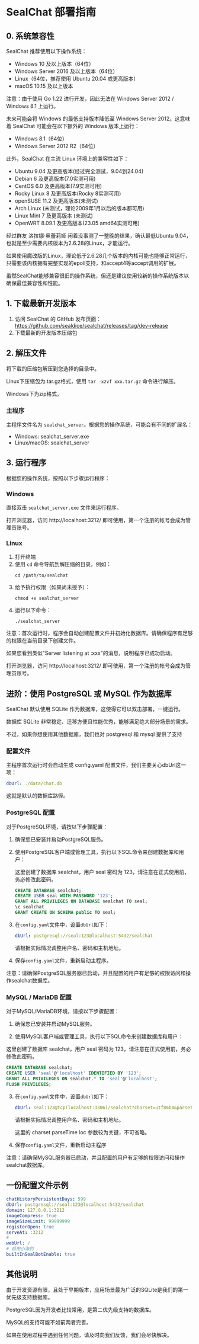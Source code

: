 
# SealChat 部署指南

## 0. 系统兼容性

SealChat 推荐使用以下操作系统：

- Windows 10 及以上版本（64位）
- Windows Server 2016 及以上版本（64位）
- Linux（64位，推荐使用 Ubuntu 20.04 或更高版本）
- macOS 10.15 及以上版本

注意：由于使用 Go 1.22 进行开发，因此无法在 Windows Server 2012 / Windows 8.1 上运行。

未来可能会将 Windows 的最低支持版本降低至 Windows Server 2012。这意味着 SealChat 可能会在以下额外的 Windows 版本上运行：

- Windows 8.1（64位）
- Windows Server 2012 R2（64位）


此外，SealChat 在主流 Linux 环境上的兼容性如下：

- Ubuntu 9.04 及更高版本(经过完全测试，9.04到24.04)
- Debian 6 及更高版本(7.0实测可用)
- CentOS 6.0 及更高版本(7.9实测可用)
- Rocky Linux 8 及更高版本(Rocky 8实测可用)
- openSUSE 11.2 及更高版本(未测试)
- Arch Linux (未测试，理论2009年1月以后的版本都可用)
- Linux Mint 7 及更高版本 (未测试)
- OpenWRT 8.09.1 及更高版本(23.05 amd64实测可用)

经过群友 洛拉娜·奥蕾莉娅 闲着没事测了一整晚的结果，确认最低Ubuntu 9.04，也就是至少需要内核版本为2.6.28的Linux，才能运行。

如果使用魔改版的Linux，理论低于2.6.28几个版本的内核可能也能够正常运行，只需要该内核拥有完整实现的epoll支持，和accept4等accept调用的扩展。

虽然SealChat能够兼容很旧的操作系统，但还是建议使用较新的操作系统版本以确保最佳兼容性和性能。

## 1. 下载最新开发版本

1. 访问 SealChat 的 GitHub 发布页面：https://github.com/sealdice/sealchat/releases/tag/dev-release
2. 下载最新的开发版本压缩包

## 2. 解压文件

将下载的压缩包解压到您选择的目录中。

Linux下压缩包为.tar.gz格式，使用 `tar -xzvf xxx.tar.gz` 命令进行解压。

Windows下为zip格式。

### 主程序

主程序文件名为 `sealchat_server`。根据您的操作系统，可能会有不同的扩展名：
- Windows: sealchat_server.exe
- Linux/macOS: sealchat_server


## 3. 运行程序

根据您的操作系统，按照以下步骤运行程序：

### Windows

直接双击 `sealchat_server.exe` 文件来运行程序。

打开浏览器，访问 http://localhost:3212/ 即可使用，第一个注册的帐号会成为管理员账号。

### Linux

1. 打开终端
2. 使用 `cd` 命令导航到解压缩的目录，例如：
   ```
   cd /path/to/sealchat
   ```
3. 给予执行权限（如果尚未授予）：
   ```
   chmod +x sealchat_server
   ```
4. 运行以下命令：
   ```
   ./sealchat_server
   ```

注意：首次运行时，程序会自动创建配置文件并初始化数据库。请确保程序有足够的权限在当前目录下创建文件。

如果您看到类似"Server listening at :xxx"的消息，说明程序已成功启动。

打开浏览器，访问 http://localhost:3212/ 即可使用，第一个注册的帐号会成为管理员账号。


## 进阶：使用 PostgreSQL 或 MySQL 作为数据库

SealChat 默认使用 SQLite 作为数据库，这使得它可以双击部署，一键运行。

数据库 SQLite 非常稳定、迁移方便且性能优秀，能够满足绝大部分场景的需求。

不过，如果你想使用其他数据库，我们也对 postgresql 和 mysql 提供了支持

### 配置文件

主程序首次运行时会自动生成 config.yaml 配置文件，我们主要关心dbUrl这一项：

```yaml
dbUrl: ./data/chat.db
```

这就是默认的数据库路径。


### PostgreSQL 配置

对于PostgreSQL环境，请按以下步骤配置：

1. 确保您已安装并启动PostgreSQL服务。

2. 使用PostgreSQL客户端或管理工具，执行以下SQL命令来创建数据库和用户：

   这里创建了数据库 sealchat，用户 seal 密码为 123，请注意在正式使用前，务必修改此密码。

   ```sql
   CREATE DATABASE sealchat;
   CREATE USER seal WITH PASSWORD '123';
   GRANT ALL PRIVILEGES ON DATABASE sealchat TO seal;
   \c sealchat
   GRANT CREATE ON SCHEMA public TO seal;
   ```

3. 在`config.yaml`文件中，设置`dbUrl`如下：

   ```yaml
   dbUrl: postgresql://seal:123@localhost:5432/sealchat
   ```

   请根据实际情况调整用户名、密码和主机地址。

4. 保存`config.yaml`文件，重新启动主程序。

注意：请确保PostgreSQL服务器已启动，并且配置的用户有足够的权限访问和操作sealchat数据库。


### MySQL / MariaDB 配置

对于MySQL/MariaDB环境，请按以下步骤配置：

1. 确保您已安装并启动MySQL服务。

2. 使用MySQL客户端或管理工具，执行以下SQL命令来创建数据库和用户：

这里创建了数据库 sealchat，用户 seal 密码为 123，请注意在正式使用前，务必修改此密码。

  ```sql
  CREATE DATABASE sealchat;
  CREATE USER 'seal'@'localhost' IDENTIFIED BY '123';
  GRANT ALL PRIVILEGES ON sealchat.* TO 'seal'@'localhost';
  FLUSH PRIVILEGES;
  ```

3. 在`config.yaml`文件中，设置`dbUrl`如下：

   ```yaml
   dbUrl: seal:123@tcp(localhost:3306)/sealchat?charset=utf8mb4&parseTime=True&loc=Local
   ```

   请根据实际情况调整用户名、密码和主机地址。

   这里的 charset parseTime loc 参数较为关键，不可省略。

4. 保存`config.yaml`文件，重新启动主程序

注意：请确保MySQL服务器已启动，并且配置的用户有足够的权限访问和操作sealchat数据库。

## 一份配置文件示例

```yaml
chatHistoryPersistentDays: 599
dbUrl: postgresql://seal:123@localhost:5432/sealchat
domain: 127.0.0.1:3212
imageCompress: true
imageSizeLimit: 99999999
registerOpen: true
serveAt: :3212
#
webUrl: /
# 启用小海豹
builtInSealBotEnable: true
```

## 其他说明

由于开发资源有限，且处于早期版本，应用场景最为广泛的SQLite是我们的第一优先级支持数据库。

PostgreSQL因为开发者比较常用，是第二优先级支持的数据库。

MySQL的支持可能不如前两者完善。

如果在使用过程中遇到任何问题，请及时向我们反馈，我们会尽快解决。
